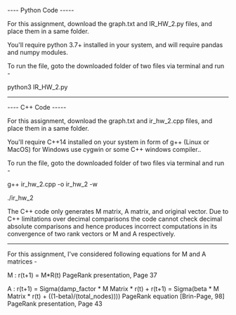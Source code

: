 ---- Python Code -----

For this assignment, download the graph.txt and IR_HW_2.py files, and place them in a same folder.

You'll require python 3.7+ installed in your system, and will require pandas and numpy modules.

To run the file, goto the downloaded folder of two files via terminal and run - 

python3 IR_HW_2.py

-------------------------------------------------------------------------------

---- C++ Code -----

For this assignment, download the graph.txt and ir_hw_2.cpp files, and place them in a same folder.

You'll require C++14 installed on your system in form of g++ (Linux or MacOS) for Windows use cygwin or some C++ windows compiler..

To run the file, goto the downloaded folder of two files via terminal and run - 

g++ ir_hw_2.cpp -o ir_hw_2 -w

./ir_hw_2


The C++ code only generates M matrix, A matrix, and original vector. Due to C++ limitations over
decimal comparisons the code cannot check decimal absolute comparisons and hence produces incorrect
computations in its convergence of two rank vectors or M and A respectively.

-------------------------------------------------------------------------------
For this assignment, I've considered following equations for M and A matrices -

M : r(t+1) = M*R(t) PageRank presentation, Page 37

A : r(t+1) = Sigma(damp_factor * M Matrix * r(t) + r(t+1) = Sigma(beta * M Matrix * r(t) + ((1-beta)/(total_nodes)))) PageRank equation [Brin-Page, 98] PageRank presentation, Page 43

